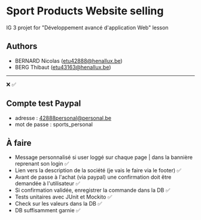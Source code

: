 # Sport Products Website selling
IG 3 projet for "Développement avancé d'application Web" lesson

## Authors
- BERNARD Nicolas (etu42888@henallux.be)
- BERG Thibaut (etu43163@henallux.be)

---
❌
✅

## Compte test Paypal
- adresse : 42888personal@personal.be
- mot de passe : sports_personal


## À faire
- Message personnalisé si user loggé sur chaque page | dans la bannière reprenant son login ✅
- Lien vers la description de la société (je vais le faire via le footer) ✅
- Avant de passe à l'achat (via paypal) une confirmation doit être demandée à l'utilisateur ✅
- Si confirmation validée, enregistrer la commande dans la DB ✅
- Tests unitaires avec JUnit et Mockito ✅
- Check sur les valeurs dans la DB ✅
- DB suffisamment garnie ✅
